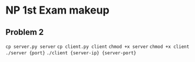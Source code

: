 # NP 1st Exam makeup
## Problem 2
`cp server.py server`
`cp client.py client`
`chmod +x server`
`chmod +x client`
`./server {port}`
`./client {server-ip} {server-port} `
